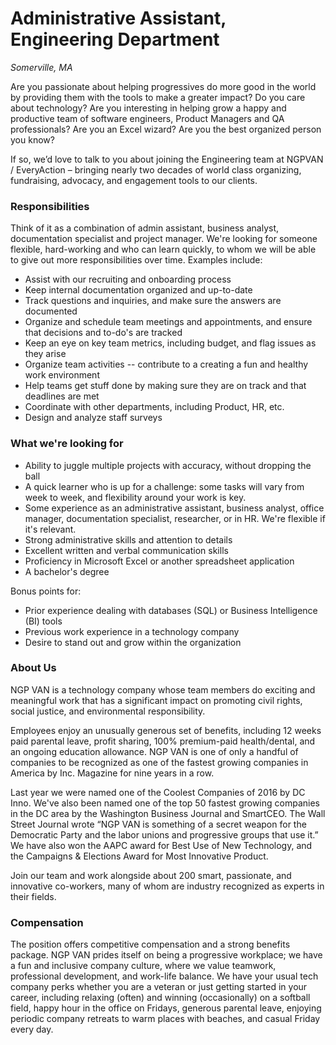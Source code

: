 # Administrative Assistant, Engineering Department

*Somerville, MA*

Are you passionate about helping progressives do more good in the world by providing them with the tools to make a greater impact? Do you care about technology? Are you interesting in helping grow a happy and productive team of software engineers, Product Managers and QA professionals? Are you an Excel wizard? Are you the best organized person you know? 

If so, we’d love to talk to you about joining the Engineering team at NGPVAN / EveryAction – bringing nearly two decades of world class organizing, fundraising, advocacy, and engagement tools to our clients. 

### Responsibilities

Think of it as a combination of admin assistant, business analyst, documentation specialist and project manager. We're looking for someone flexible, hard-working and who can learn quickly, to whom we will be able to give out more responsibilities over time. Examples include: 

- Assist with our recruiting and onboarding process 
- Keep internal documentation organized and up-to-date
- Track questions and inquiries, and make sure the answers are documented
- Organize and schedule team meetings and appointments, and ensure that decisions and to-do's are tracked
- Keep an eye on key team metrics, including budget, and flag issues as they arise
- Organize team activities -- contribute to a creating a fun and healthy work environment
- Help teams get stuff done by making sure they are on track and that deadlines are met
- Coordinate with other departments, including Product, HR, etc.
- Design and analyze staff surveys

### What we're looking for

- Ability to juggle multiple projects with accuracy, without dropping the ball
- A quick learner who is up for a challenge: some tasks will vary from week to week, and flexibility around your work is key.
- Some experience as an administrative assistant, business analyst, office manager, documentation specialist, researcher, or in HR. We're flexible if it's relevant. 
- Strong administrative skills and attention to details
- Excellent written and verbal communication skills
- Proficiency in Microsoft Excel or another spreadsheet application
- A bachelor's degree 

Bonus points for: 
- Prior experience dealing with databases (SQL) or Business Intelligence (BI) tools
- Previous work experience in a technology company
- Desire to stand out and grow within the organization

### About Us

NGP VAN is a technology company whose team members do exciting and meaningful work that has a significant impact on promoting civil rights, social justice, and environmental responsibility.

Employees enjoy an unusually generous set of benefits, including 12 weeks paid parental leave, profit sharing, 100% premium-paid health/dental, and an ongoing education allowance. NGP VAN is one of only a handful of companies to be recognized as one of the fastest growing companies in America by Inc. Magazine for nine years in a row.

Last year we were named one of the Coolest Companies of 2016 by DC Inno. We've also been named one of the top 50 fastest growing companies in the DC area by the Washington Business Journal and SmartCEO. The Wall Street Journal wrote “NGP VAN is something of a secret weapon for the Democratic Party and the labor unions and progressive groups that use it.” We have also won the AAPC award for Best Use of New Technology, and the Campaigns & Elections Award for Most Innovative Product.

Join our team and work alongside about 200 smart, passionate, and innovative co-workers, many of whom are industry recognized as experts in their fields.

### Compensation

The position offers competitive compensation and a strong benefits package. NGP VAN prides itself on being a progressive workplace; we have a fun and inclusive company culture, where we value teamwork, professional development, and work-life balance. We have your usual tech company perks whether you are a veteran or just getting started in your career, including relaxing (often) and winning (occasionally) on a softball field, happy hour in the office on Fridays, generous parental leave, enjoying periodic company retreats to warm places with beaches, and casual Friday every day.

